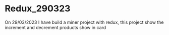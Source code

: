 # Redux_290323
On 29/03/2023 I have build a miner project with redux, this project show the increment and decrement products show in card
